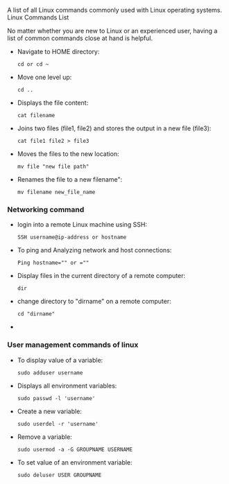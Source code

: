 A list of all Linux commands commonly used with Linux operating systems.
Linux Commands List

No matter whether you are new to Linux or an experienced user,
having a list of common commands close at hand is helpful.

- Navigate to HOME directory:

    ``` 
    cd or cd ~
    ```
- Move one level up:
    ```
    cd ..
    ```
- Displays the file content:
    ```
    cat filename
    ```
- Joins two files (file1, file2) and stores the output in a new file (file3):
    ```
    cat file1 file2 > file3
    ```
- Moves the files to the new location:
    ```
    mv file "new file path"
    ```
- Renames the file to a new filename":
    ```
    mv filename new_file_name
    ```


### Networking command

- login into a remote Linux machine using SSH:
    ```
    SSH username@ip-address or hostname
    ```
- To ping and Analyzing network and host connections:
    ```
    Ping hostname="" or =""
    ```
- Display files in the current directory of a remote computer:
    ```
    dir
    ```
- change directory to "dirname" on a remote computer:
    ```
    cd "dirname"
    ```
- 

### User management commands of linux

- To display value of a variable:
    ```
    sudo adduser username	
    ```
- Displays all environment variables:
    ```
    sudo passwd -l 'username'
    ```
- Create a new variable:
    ```
    sudo userdel -r 'username'	
    ```
- Remove a variable:
    ```
    sudo usermod -a -G GROUPNAME USERNAME
    ```
- To set value of an environment variable:
    ```
    sudo deluser USER GROUPNAME
    ```
